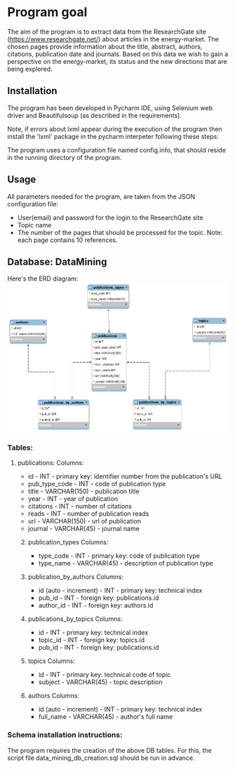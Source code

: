 # Program goal
The aim of the program is to extract data from the ResearchGate site (https://www.researchgate.net/) about articles in the energy-market.
The chosen pages provide information about the title, abstract, authors, citations, publication date and journals.
Based on this data we wish to gain a perspective on the energy-market, its status and the new directions that are being explored.

## Installation
The program has been developed in Pycharm IDE, using Selenium web driver and Beautifulsoup
(as described in the requirements).

Note, if errors about lxml appear during the execution of the program then install the 'lxml' package in the pycharm interpeter following these steps:

The program uses a configuration file named config.info, that should reside in the running directory of the program. 

## Usage 
All parameters needed for the program, are taken from the JSON configuration file:
 - User(email) and password for the login to the ResearchGate site  
 - Topic name 
 - The number of the pages that should be processed for the topic. 
 Note: each page contains 10 references.

## Database: DataMining
Here's the ERD diagram:
![Diagram](ERD_data_mining.png "ERD Diagram")

### Tables: 
1. publications: 
     Columns:
      - id - INT - primary key: identifier number from the publication's URL
      - pub_type_code - INT - code of publication type
      - title - VARCHAR(150) - publication title
      - year - INT - year of publication
      - citations - INT - number of citations
      - reads - INT - number of publication reads
      - url - VARCHAR(150) - url of publication
      - journal - VARCHAR(45) - journal name

   2. publication_types
        Columns:
       - type_code - INT - primary key: code of publication type
       - type_name - VARCHAR(45) - description of publication type
   
   3. publication_by_authors
        Columns:
       -  id (auto - increment) - INT - primary key: technical index
       -  pub_id - INT - foreign key: publications.id
       -  author_id - INT - foreign key: authors.id
   
   4. publications_by_topics
        Columns:
       - id - INT - primary key: technical index
       - topic_id - INT - foreign key: topics.id
       - pub_id - INT - foreign key: publications.id
   
    5. topics
        Columns:
       - id - INT - primary key: technical code of topic
       - subject - VARCHAR(45) - topic description
    
    6. authors
        Columns:
       - id (auto - increment) - INT - primary key: technical index 
       - full_name - VARCHAR(45) - author's full name

### Schema installation instructions:
The program requires the creation of the above DB tables. 
For this, the script file data_mining_db_creation.sql should be run in advance.